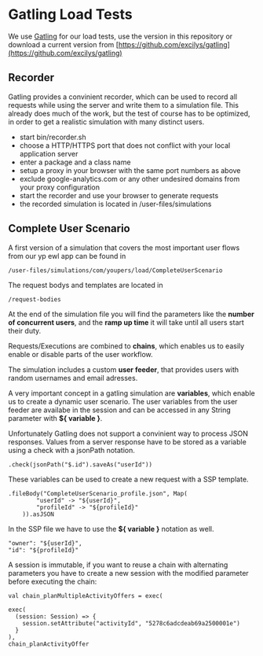 # Gatling Load Tests

We use [Gatling](http://gatling-tool.org/) for our load tests, use the version in this repository or download a current version from [https://github.com/excilys/gatling](https://github.com/excilys/gatling)

## Recorder

Gatling provides a convinient recorder, which can be used to record all requests while using the server and write them to a simulation file. This already does much of the work, but the test of course has to be optimized, in order to get a realistic simulation with many distinct users.

-  start bin/recorder.sh
-  choose a HTTP/HTTPS port that does not conflict with your local application server
-  enter a package and a class name
-  setup a proxy in your browser with the same port numbers as above
-  exclude google-analytics.com or any other undesired domains from your proxy configuration
-  start the recorder and use your browser to generate requests
-  the recorded simulation is located in /user-files/simulations 

## Complete User Scenario

A first version of a simulation that covers the most important user flows from our yp ewl app can be found in

	/user-files/simulations/com/youpers/load/CompleteUserScenario
	
The request bodys and templates are located in 

	/request-bodies
	
At the end of the simulation file you will find the parameters like the **number of concurrent users**, and the **ramp up time** it will take until all users start their duty.

Requests/Executions are combined to **chains**, which enables us to easily enable or disable parts of the user workflow.

The simulation includes a custom **user feeder**, that provides users with random usernames and email adresses.

A very important concept in a gatling simulation are **variables**, which enable us to create a dynamic user scenario. The user variables from the user feeder are availabe in the session and can be accessed in any String parameter with **${ variable }**.

Unfortunately Gatling does not support a convinient way to process JSON responses. Values from a server response have to be stored as a variable using a check with a jsonPath notation.

	.check(jsonPath("$.id").saveAs("userId"))
	
These variables can be used to create a new request with a SSP template.

	.fileBody("CompleteUserScenario_profile.json", Map(
            "userId" -> "${userId}",
            "profileId" -> "${profileId}"
        )).asJSON
        
In the SSP file we have to use the **${ variable }** notation as well.

	"owner": "${userId}",
    "id": "${profileId}"
    
A session is immutable, if you want to reuse a chain with alternating parameters you have to create a new session with the modified parameter before executing the chain:

	val chain_planMultipleActivityOffers = exec(

    exec(
      (session: Session) => {
        session.setAttribute("activityId", "5278c6adcdeab69a2500001e")
      }
    ),
    chain_planActivityOffer